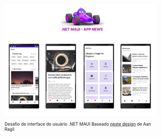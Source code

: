 <img src="https://github.com/cloudsystems22/MauiAppNews/blob/main/mauiappnews.png" />

Desafio de interface do usuário .NET MAUI
Baseado <a href="https://dribbble.com/shots/15607170-News-App-Mobile-Concept">neste design</a> de Aan Ragil
